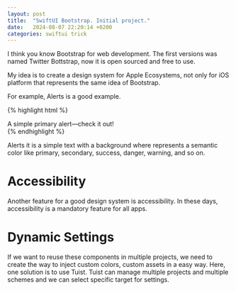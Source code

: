 ```yaml
---
layout: post
title:  "SwiftUI Bootstrap. Initial project."
date:   2024-08-07 22:20:14 +0200
categories: swiftui trick
---
```


I think you know Bootstrap for web development. The first versions was named Twitter Bottstrap, now it is open sourced and free to use.

My idea is to create a design system for Apple Ecosystems, not only for iOS platform that represents the same idea of Bootstrap.

For example, Alerts is a good example.

{% highlight html %}
<div class="alert alert-primary" role="alert">
  A simple primary alert—check it out!
</div>
{% endhighlight %}

Alerts it is a simple text with a background where represents a semantic color like primary, secondary, success, danger, warning, and so on.

# Accessibility

Another feature for a good design system is accessibility. In these days, accessibility is a mandatory feature for all apps.

# Dynamic Settings

If we want to reuse these components in multiple projects, we need to create the way to inject custom colors, custom assets in a easy way. Here, one solution is to use Tuist. Tuist can manage multiple projects and multiple schemes and we can select specific target for settings.